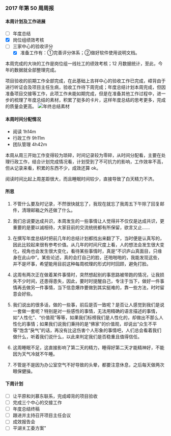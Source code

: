 ### 2017 年第 50 周周报
#### 本周计划及工作进展
- [ ] 年度总结
- [x] 岗位组绩效考核
- [ ] 三家中心的验收评分
	- [x] 准备工作有：①完善评分体系；②做好软件使用说明文档。

本周完成的大块的工作是岗位组一线社工的绩效考核；12 月数据统计，至此，今年的数据就全部整理完成。

项目验收的前期工作全部完成，在此基础上吉祥中心的验收工作已完成，嶂背由于进行听证会及项目主任生病，验收工作待下周完成；年度总结计划本周完成，但因准备项目交接等工作，此项工作未能如期完成，但是在准备其他工作过程中，进一步的梳理了年度总结的素材，积累了挺多的卡片，这样年度总结的思考更多，完成的质量会更高。
![年终总结素材](http://oud08s5yb.bkt.clouddn.com/year-endReview.jpg)

#### 本周时间分配情况
- 阅读 1h14m
- 行政工作 9h11m
- 团队管理 4h42m

本周从周三开始工作变得较为琐碎，时间记录较为零碎，从时间分配看，主要在处理行政工作，结合计划完成情况看，计划受到了不可抗力的影响，工作效率不高，但从记录来看，积累的东西不少，成效还算 ok。

阅读时间比起上周差距很大，而且睡眠时间较少，直接导致了白天精力不济。

#### 所思
1. 不管什么要及时记录，不然很快就忘了，我现在就忘了我周五下午除了回复邮件，清理邮箱之外还做了什么。

2. 我们总说要达成共识，本周发生的一些事情让人觉得并不仅仅是达成共识，更重要的是要以诚相待，大家目前的交流统统都有所保留，欲言又止……

3. 在撰写年度总结时把前几年的总结计划都找出来翻了下，当时便是认真写的，因此比较起来很有参考价值。从几年的时间尺度上看，人的想法会发生很大变化，视角也会发生很大变化，看待某些事情时，真是“不识庐山真面目，只缘身在此山中”。某些论述，真的会打自己的脸，还啪啪啪的，我能发现这些，并不是坏事，希望能用目前这种每周梳理的形式时时回顾，避免打脸。

4. 这周有两次正在做着某件事情时，突然想起别的事思路被带跑的情况，让我损失不少时间，还患得患失，因此，要时时提醒自己，专注于当下，做好一件事情再去做另一件事情，当下信息爆炸要做到其实挺难的，靠一些方法，时时留意会好些。

5. 我们说出的很多话，做的一些事，前后是否一致呢？是否让人感觉到我们是说一套做一套呢？特别是对一些感性的事情，无法用精确的语言描述的事情，如“人性化”、“价值观”等等，如果我们标榜我们是人性化的，却做出不那么人性化的事情；如果我们说我们秉持的是“佛家”的价值观，却说出“众生不平等”饱含“戾气”的话，再没有比这伤害个人形象的事情吧，人们总会看着我们做什么，听着我们说什么，以此来判定我们是否稳重且值得信任。

6. 这周睡眠不足，这直接影响了第二天的精力，睡得好第二天才能精神好，不能因为天气冷就不午睡。

7. 不管是不是因为办公室空气不好导致的头晕，都要注意休息，之后每天做两次眼保健操。

#### 下周计划
- [ ] 让平原和刘慕东联系，完成嶂背的项目验收
- [ ] 完成三个中心的交接工作
- [ ] 年度总结终稿
- [ ] 跟进并主持召开项目主任会议
- [ ] 成效报告会
- [ ] 平湖关工委方案"
